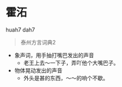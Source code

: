 # 霍沰
huah7 dah7
> 泰州方言词典2
- 象声词，用手抽打嘴巴发出的声音
  - 老王上去～一下子，弄吖他个大嘴巴子。
- 物体晃动发出的声音
  - 外头是甚的东西，～～的响个不歇。
